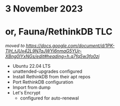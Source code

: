 # 3 November 2023
# or, Fauna/RethinkDB TLC

_moved to <https://docs.google.com/document/d/1PK-TlH_tJUx42L9N7aJWYi6nmaG5YUr-XBng0lYxNGs/edit#heading=h.q7fq5w3fo0zj>_

- Ubuntu 22.04 LTS
- unattended-upgrades configured
- Install RethinkDB from their apt repos
- Port RethinkDB configuration
- Import from dump
- Let's Encrypt
  - configured for auto-renewal
